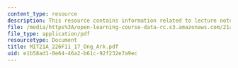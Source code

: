 ```yaml
---
content_type: resource
description: This resource contains information related to lecture notes.
file: /media/https%3A/open-learning-course-data-rc.s3.amazonaws.com/21a-226-ethnic-and-national-identity-fall-2011/e1b58ad10e6446a2b61c92f232e7a9ec_MIT21A_226F11_17_Ong_Ark.pdf
file_type: application/pdf
resourcetype: Document
title: MIT21A_226F11_17_Ong_Ark.pdf
uid: e1b58ad1-0e64-46a2-b61c-92f232e7a9ec
---
```

